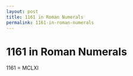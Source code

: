 ```yaml
---
layout: post
title: 1161 in Roman Numerals
permalink: 1161-in-roman-numerals
---
```


# 1161 in Roman Numerals

1161 = MCLXI
